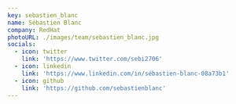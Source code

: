 ```yaml
---
key: sebastien_blanc
name: Sébastien Blanc
company: RedHat
photoURL: ./images/team/sebastien_blanc.jpg
socials:
  - icon: twitter
    link: 'https://www.twitter.com/sebi2706'
  - icon: linkedin
    link: 'https://www.linkedin.com/in/sébastien-blanc-08a73b1'
  - icon: github
    link: 'https://github.com/sebastienblanc'
---
```


